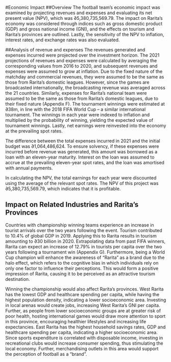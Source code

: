 #Economic Impact
##Overview
The football team’s economic impact was examined by projecting revenues and expenses and
evaluating its net present value (NPV), which was ∂5,380,735,569.79. The impact on Rarita’s economy
was considered through indices such as gross domestic product (GDP) and gross national income (GNI),
and the effects on tourism and Rarita’s provinces are outlined. Lastly, the sensitivity of the NPV to
inflation, interest rates, and exchange rates was also evaluated.  

##Analysis of revenue and expenses 
The revenues generated and expenses incurred were projected over the investment horizon. The 2021
projections of revenues and expenses were calculated by averaging the corresponding values from 2016
to 2020, and subsequent revenues and expenses were assumed to grow at inflation. Due to the fixed
nature of the matchday and commercial revenues, they were assumed to be the same as those from
Rarita’s domestic leagues. However, since the games are broadcasted internationally, the broadcasting
revenue was averaged across the 21 countries. Similarly, expenses for Rarita’s national team were
assumed to be the same as those from Rarita’s domestic leagues, due to their fixed nature (Appendix F).
The tournament winnings were estimated at ∂38m, in line with the 2018 FIFA World Cup – a similar
international tournament. The winnings in each year were indexed to inflation and multiplied by the
probability of winning, yielding the expected value of tournament winnings. Lastly, net earnings were 
reinvested into the economy at the prevailing spot rates.

The difference between the total expenses incurred in 2021 and the initial budget was ∂1,064,486,624.
To ensure solvency, if these expenses were incurred before revenue was generated, this amount was
borrowed as a loan with an eleven-year maturity. Interest on the loan was assumed to accrue at the
prevailing eleven-year spot rates, and the loan was amortised with annual payments.

In calculating the NPV, the total earnings for each year were discounted using the average of the
relevant spot rates. The NPV of this project was ∂5,380,735,569.79, which indicates that it is profitable. 

## Impact on Related Industries and Rarita’s Provinces 

Countries with championship winning teams experience an increase in tourist arrivals over the two years
following the event. Tourism contributed to 10.4% of global GDP in 2019. Applying this to Rarita results
in tourism amounting to ∂30 billion in 2020. Extrapolating data from past FIFA winners, Rarita can
expect an increase of 12.79% in tourists per capita over the two years following a tournament win
(Appendix G). Furthermore, being a World Cup champion will enhance the awareness of “Rarita” as a
brand due to the halo effect, which refers to the cognitive bias in which individuals rely on only one
factor to influence their perceptions. This would form a positive impression of Rarita, causing it to be
perceived as an attractive tourism destination.

Winning the championship would also affect Rarita’s provinces. West Rarita has the lowest GDP and
healthcare spending per capita, while having the highest population density, indicating a lower
socioeconomic area. Investing in local arenas would create jobs, increasing West Rarita’s GNI per capita.
Further, as people from lower socioeconomic groups are at greater risk of poor health, hosting
international games would draw more attention to sport in this province, encouraging healthier
lifestyles and increasing life expectancies. East Rarita has the highest household savings rates, GDP and
healthcare spending per capita, indicating a higher socioeconomic area. Since sports expenditure is
correlated with disposable income, investing in recreational clubs would increase consumer spending,
thus stimulating the local economy. Further, merchandising outlets in this area would support the
perception of football as a “brand”.


